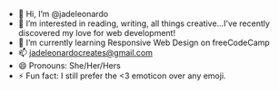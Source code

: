 - 👋 Hi, I’m @jadeleonardo
- 👀 I’m interested in reading, writing, all things creative...I've recently discovered my love for web development!
- 🌱 I’m currently learning Responsive Web Design on freeCodeCamp
- 📫 jadeleonardocreates@gmail.com
- 😄 Pronouns: She/Her/Hers
- ⚡ Fun fact: I still prefer the <3 emoticon over any emoji.

<!---
jadeleonardo/jadeleonardo is a ✨ special ✨ repository because its `README.md` (this file) appears on your GitHub profile.
You can click the Preview link to take a look at your changes.
--->
